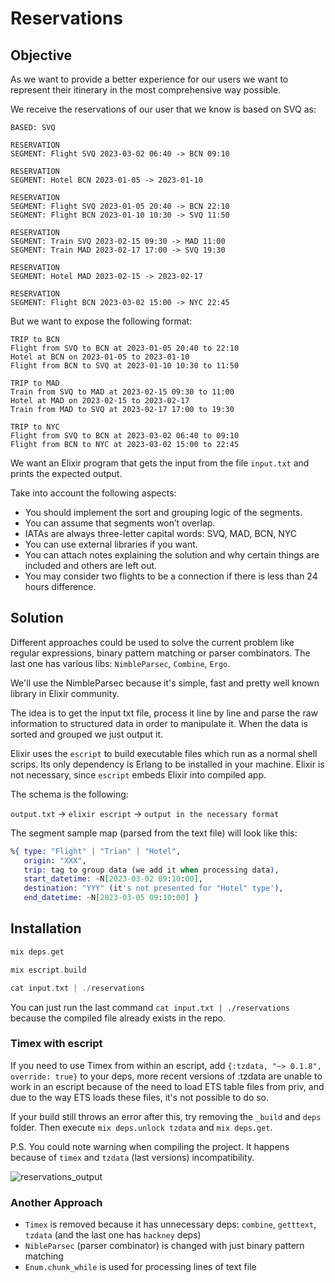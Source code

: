 # Reservations

## Objective

As we want to provide a better experience for our users we want to represent their itinerary in the most comprehensive way possible.

We receive the reservations of our user that we know is based on SVQ as:

```
BASED: SVQ

RESERVATION
SEGMENT: Flight SVQ 2023-03-02 06:40 -> BCN 09:10

RESERVATION
SEGMENT: Hotel BCN 2023-01-05 -> 2023-01-10

RESERVATION
SEGMENT: Flight SVQ 2023-01-05 20:40 -> BCN 22:10
SEGMENT: Flight BCN 2023-01-10 10:30 -> SVQ 11:50

RESERVATION
SEGMENT: Train SVQ 2023-02-15 09:30 -> MAD 11:00
SEGMENT: Train MAD 2023-02-17 17:00 -> SVQ 19:30

RESERVATION
SEGMENT: Hotel MAD 2023-02-15 -> 2023-02-17

RESERVATION
SEGMENT: Flight BCN 2023-03-02 15:00 -> NYC 22:45
```

But we want to expose the following format:

```
TRIP to BCN
Flight from SVQ to BCN at 2023-01-05 20:40 to 22:10
Hotel at BCN on 2023-01-05 to 2023-01-10
Flight from BCN to SVQ at 2023-01-10 10:30 to 11:50

TRIP to MAD
Train from SVQ to MAD at 2023-02-15 09:30 to 11:00
Hotel at MAD on 2023-02-15 to 2023-02-17
Train from MAD to SVQ at 2023-02-17 17:00 to 19:30

TRIP to NYC
Flight from SVQ to BCN at 2023-03-02 06:40 to 09:10
Flight from BCN to NYC at 2023-03-02 15:00 to 22:45
```

We want an Elixir program that gets the input from the file `input.txt` and prints the expected output.

Take into account the following aspects:

- You should implement the sort and grouping logic of the segments. 
- You can assume that segments won’t overlap. 
- IATAs are always three-letter capital words: SVQ, MAD, BCN, NYC 
- You can use external libraries if you want. 
- You can attach notes explaining the solution and why certain things are included and others are left out. 
- You may consider two flights to be a connection if there is less than 24 hours difference.


## Solution

Different approaches could be used to solve the current problem like regular expressions, binary pattern matching or parser combinators. The last one has various libs: `NimbleParsec`, `Combine`, `Ergo`.

We'll use the NimbleParsec because it's simple, fast and pretty well known library in Elixir community.

The idea is to get the input txt file, process it line by line and parse the raw information to structured data in order to manipulate it. When the data is sorted and grouped we just output it.

Elixir uses the `escript` to build executable files which run as a normal shell scrips. Its only dependency is Erlang to be installed in your machine. Elixir is not necessary, since `escript` embeds Elixir into compiled app.

The schema is the following:

`output.txt` -> `elixir escript` -> `output in the necessary format`

The segment sample map (parsed from the text file) will look like this:

```elixir
%{ type: "Flight" | "Trian" | "Hotel",
   origin: "XXX",
   trip: tag to group data (we add it when processing data),
   start_datetime: ~N[2023-03-02 09:10:00],
   destination: "YYY" (it's not presented for "Hotel" type'),
   end_datetime: ~N[2023-03-05 09:10:00] }
```

## Installation


```elixir
mix deps.get

mix escript.build

cat input.txt | ./reservations 
```

You can just run the last command `cat input.txt | ./reservations` because the compiled file already exists in the repo.

### Timex with escript

If you need to use Timex from within an escript, add `{:tzdata, "~> 0.1.8", override: true}` to your deps, more recent versions of :tzdata are unable to work in an escript because of the need to load ETS table files from priv, and due to the way ETS loads these files, it's not possible to do so.

If your build still throws an error after this, try removing the `_build` and `deps` folder. Then execute `mix deps.unlock tzdata` and `mix deps.get`.

P.S. You could note warning when compiling the project. It happens because of `timex` and `tzdata` (last versions) incompatibility. 



![reservations_output](https://user-images.githubusercontent.com/15796607/220552984-ae5be820-3e7b-433d-b167-785a88c5be78.png)

### Another Approach

- `Timex` is removed because it has unnecessary deps: `combine`, `getttext`, `tzdata` (and the last one has `hackney` deps)
- `NibleParsec` (parser combinator) is changed with just binary pattern matching
- `Enum.chunk_while` is used for processing lines of text file
